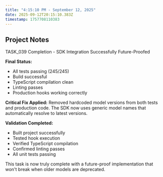 ```yaml
---
title: "4:15:10 PM - September 12, 2025"
date: 2025-09-12T20:15:10.383Z
timestamp: 1757708110383
---
```


## Project Notes

TASK_039 Completion - SDK Integration Successfully Future-Proofed

**Final Status:**
- All tests passing (245/245)
- Build successful
- TypeScript compilation clean
- Linting passes
- Production hooks working correctly

**Critical Fix Applied:**
Removed hardcoded model versions from both tests and production code. The SDK now uses generic model names that automatically resolve to latest versions.

**Validation Completed:**
- Built project successfully
- Tested hook execution
- Verified TypeScript compilation
- Confirmed linting passes
- All unit tests passing

This task is now truly complete with a future-proof implementation that won't break when older models are deprecated.
